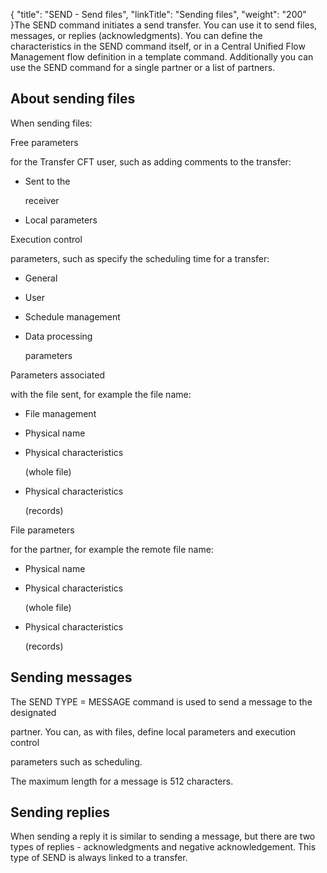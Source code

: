 {
    "title": "SEND - Send files",
    "linkTitle": "Sending files",
    "weight": "200"
}The SEND command initiates a send transfer. You can use it to send files, messages, or replies (acknowledgments). You can define the characteristics in the SEND command itself, or in a Central Unified Flow Management flow definition in a template command. Additionally you can use the SEND command for a single partner or a list of partners.

## About sending files

When sending files:

Free parameters
for the Transfer CFT user, such as adding comments to the transfer:

-   Sent to the
    receiver
-   Local parameters

Execution control
parameters, such as specify the scheduling time for a transfer:

-   General
-   User
-   Schedule management

<!-- -->

-   Data processing
    parameters

Parameters associated
with the file sent, for example the file name:

-   File management
-   Physical name
-   Physical characteristics
    (whole file)
-   Physical characteristics
    (records)

File parameters
for the partner, for example the remote file name:

-   Physical name
-   Physical characteristics
    (whole file)
-   Physical characteristics
    (records)

## Sending messages

The SEND TYPE = MESSAGE command is used to send a message to the designated
partner. You can, as with files, define local parameters and execution control
parameters such as scheduling.

The maximum length for a message is 512 characters.

## Sending replies

When sending a reply it is similar to sending a message, but there are two types of replies - acknowledgments and negative acknowledgement. This type of SEND is always linked to a transfer.
